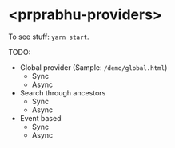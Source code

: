 # \<prprabhu-providers>

To see stuff: `yarn start`.

TODO:

* Global provider (Sample: `/demo/global.html`)
  * Sync
  * Async
* Search through ancestors
  * Sync
  * Async
* Event based
  * Sync
  * Async